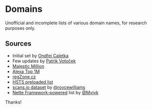 # Domains
Unofficial and incomplete lists of various domain names, for research purposes only.

## Sources
- Initial set by [Ondřej Caletka](https://blog.root.cz/oskar/jak-vylistovat-domenu-cz/866150/)
- Few updates by [Patrik Votoček](https://github.com/Vrtak-CZ)
- [Majestic Million](https://blog.majestic.com/development/majestic-million-csv-daily/)
- [Alexa Top 1M](http://s3.amazonaws.com/alexa-static/top-1m.csv.zip)
- [regZone.cz](https://www.regzone.cz/uvolnovane-domeny/)
- [HSTS preloaded list](https://cs.chromium.org/chromium/src/net/http/transport_security_state_static.json)
- [scans.io dataset](https://gist.github.com/roycewilliams/b87a140a4869baf4d2c907c6e352b970) by [@roycewilliams](https://gist.github.com/roycewilliams)
- [Nette Framework-powered](https://gist.github.com/Myiyk/7589213) list by [@Myiyk](https://github.com/Myiyk)

Thanks!
